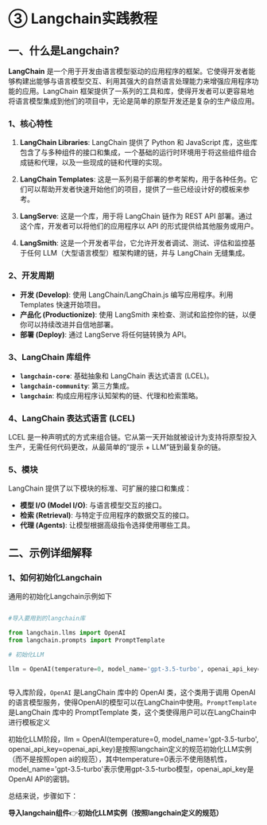 # ③ Langchain实践教程

## 一、什么是Langchain?

 **LangChain** 是一个用于开发由语言模型驱动的应用程序的框架。它使得开发者能够构建出能够与语言模型交互、利用其强大的自然语言处理能力来增强应用程序功能的应用。LangChain 框架提供了一系列的工具和库，使得开发者可以更容易地将语言模型集成到他们的项目中，无论是简单的原型开发还是复杂的生产级应用。

### 1、核心特性

1. **LangChain Libraries**: LangChain 提供了 Python 和 JavaScript 库，这些库包含了与多种组件的接口和集成，一个基础的运行时环境用于将这些组件组合成链和代理，以及一些现成的链和代理的实现。

2. **LangChain Templates**: 这是一系列易于部署的参考架构，用于各种任务。它们可以帮助开发者快速开始他们的项目，提供了一些已经设计好的模板来参考。

3. **LangServe**: 这是一个库，用于将 LangChain 链作为 REST API 部署。通过这个库，开发者可以将他们的应用程序以 API 的形式提供给其他服务或用户。

4. **LangSmith**: 这是一个开发者平台，它允许开发者调试、测试、评估和监控基于任何 LLM（大型语言模型）框架构建的链，并与 LangChain 无缝集成。

### 2、开发周期

- **开发 (Develop)**: 使用 LangChain/LangChain.js 编写应用程序。利用 Templates 快速开始项目。
- **产品化 (Productionize)**: 使用 LangSmith 来检查、测试和监控你的链，以便你可以持续改进并自信地部署。
- **部署 (Deploy)**: 通过 LangServe 将任何链转换为 API。

### 3、LangChain 库组件

- **`langchain-core`**: 基础抽象和 LangChain 表达式语言 (LCEL)。
- **`langchain-community`**: 第三方集成。
- **`langchain`**: 构成应用程序认知架构的链、代理和检索策略。

### 4、LangChain 表达式语言 (LCEL)

LCEL 是一种声明式的方式来组合链。它从第一天开始就被设计为支持将原型投入生产，无需任何代码更改，从最简单的“提示 + LLM”链到最复杂的链。

### 5、模块

LangChain 提供了以下模块的标准、可扩展的接口和集成：

- **模型 I/O (Model I/O)**: 与语言模型交互的接口。
- **检索 (Retrieval)**: 与特定于应用程序的数据交互的接口。
- **代理 (Agents)**: 让模型根据高级指令选择使用哪些工具。

## 二、示例详细解释

### 1、如何初始化Langchain

通用的初始化Langchain示例如下

```python

#导入要用到的langchain库

from langchain.llms import OpenAI
from langchain.prompts import PromptTemplate

# 初始化LLM

llm = OpenAI(temperature=0, model_name='gpt-3.5-turbo', openai_api_key=openai_api_key)



```
导入库阶段，`OpenAI` 是LangChain 库中的 OpenAI 类，这个类用于调用 OpenAI 的语言模型服务，使得OpenAI的模型可以在LangChain中使用。`PromptTemplate` 是LangChain 库中的 PromptTemplate 类，这个类使得用户可以在LangChain中进行模板定义

初始化LLM阶段，llm = OpenAI(temperature=0, model_name='gpt-3.5-turbo', openai_api_key=openai_api_key)是按照langchain定义的规范初始化LLM实例（而不是按照open ai的规范），其中temperature=0表示不使用随机性，model_name='gpt-3.5-turbo'表示使用gpt-3.5-turbo模型，openai_api_key是OpenAI API的密钥。

总结来说，步骤如下：

**导入langchain组件**👉**初始化LLM实例（按照langchain定义的规范）**
 

       




